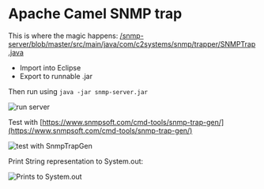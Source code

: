 # Apache Camel SNMP trap
This is where the magic happens:
[/snmp-server/blob/master/src/main/java/com/c2systems/snmp/trapper/SNMPTrap.java](https://github.com/jsteffensen/snmp-server/blob/master/src/main/java/com/c2systems/snmp/trapper/SNMPTrap.java)

* Import into Eclipse
* Export to runnable .jar

Then run using `java -jar snmp-server.jar`

![run server](https://raw.githubusercontent.com/jsteffensen/snmp-server/master/imgs/screen1.png)

Test with [https://www.snmpsoft.com/cmd-tools/snmp-trap-gen/](https://www.snmpsoft.com/cmd-tools/snmp-trap-gen/)

![test with SnmpTrapGen](https://raw.githubusercontent.com/jsteffensen/snmp-server/master/imgs/screen2.png)

Print String representation to System.out:

![Prints to System.out](https://raw.githubusercontent.com/jsteffensen/snmp-server/master/imgs/screen3.png)
